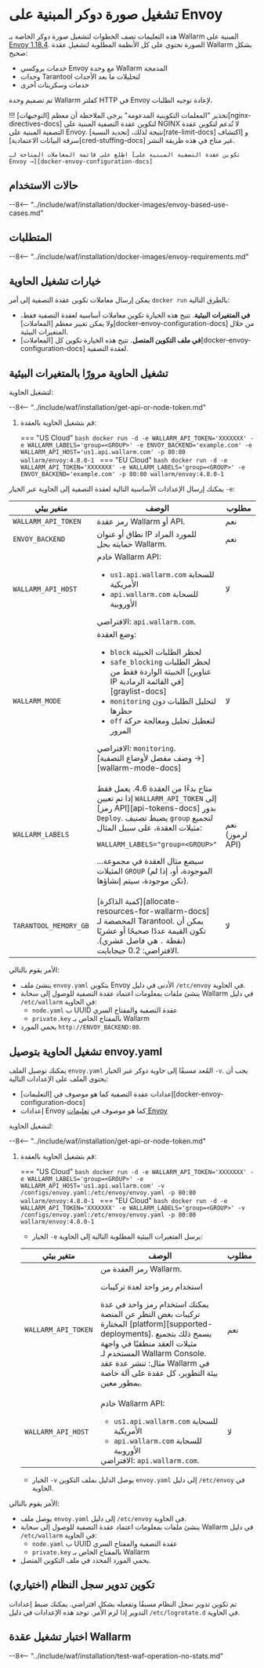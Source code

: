 # تشغيل صورة دوكر المبنية على Envoy

هذه التعليمات تصف الخطوات لتشغيل صورة دوكر الخاصة بـ Wallarm المبنية على [Envoy 1.18.4](https://www.envoyproxy.io/docs/envoy/latest/version_history/v1.18.4). الصورة تحتوي على كل الأنظمة المطلوبة لتشغيل عقدة Wallarm بشكل صحيح:

* خدمات بروكسي Envoy مع وحدة Wallarm المدمجة
* وحدات Tarantool لتحليلات ما بعد الأحداث
* خدمات وسكربتات أخرى

تم تصميم وحدة Wallarm كفلتر HTTP في Envoy لإعادة توجيه الطلبات.

!!! تحذير "المعلمات التكوينية المدعومة"
    يرجى الملاحظة أن معظم [التوجيهات][nginx-directives-docs] لتكوين عقدة التصفية المبنية على NGINX لا تُدعم لتكوين عقدة التصفية المبنية على Envoy. نتيجة لذلك، [تحديد النسبة][rate-limit-docs] و [اكتشاف سرقة البيانات الاعتمادية][cred-stuffing-docs] غير متاح في هذه طريقة النشر.
    
    اطلع على قائمة المعاملات المتاحة لـ [تكوين عقدة التصفية المبنية على Envoy →][docker-envoy-configuration-docs]

## حالات الاستخدام

--8<-- "../include/waf/installation/docker-images/envoy-based-use-cases.md"

## المتطلبات

--8<-- "../include/waf/installation/docker-images/envoy-requirements.md"

## خيارات تشغيل الحاوية

يمكن إرسال معاملات تكوين عقدة التصفية إلى أمر `docker run` بالطرق التالية:

* **في المتغيرات البيئية**. تتيح هذه الخيارة تكوين معاملات أساسية لعقدة التصفية فقط، ولا يمكن تغيير معظم [المعاملات][docker-envoy-configuration-docs] من خلال المتغيرات البيئية.
* **في ملف التكوين المتصل**. تتيح هذه الخيارة تكوين كل [المعاملات][docker-envoy-configuration-docs] لعقدة التصفية.

## تشغيل الحاوية مرورًا بالمتغيرات البيئية

لتشغيل الحاوية:

--8<-- "../include/waf/installation/get-api-or-node-token.md"

1. قم بتشغيل الحاوية بالعقدة:

    === "US Cloud"
        ```bash
        docker run -d -e WALLARM_API_TOKEN='XXXXXXX' -e WALLARM_LABELS='group=<GROUP>' -e ENVOY_BACKEND='example.com' -e WALLARM_API_HOST='us1.api.wallarm.com' -p 80:80 wallarm/envoy:4.8.0-1
        ```
    === "EU Cloud"
        ```bash
        docker run -d -e WALLARM_API_TOKEN='XXXXXXX' -e WALLARM_LABELS='group=<GROUP>' -e ENVOY_BACKEND='example.com' -p 80:80 wallarm/envoy:4.8.0-1
        ```

يمكنك إرسال الإعدادات الأساسية التالية لعقدة التصفية إلى الحاوية عبر الخيار `-e`:

متغير بيئي | الوصف| مطلوب
--- | ---- | ----
`WALLARM_API_TOKEN` | رمز عقدة Wallarm أو API. | نعم
`ENVOY_BACKEND` | نطاق أو عنوان IP للمورد المراد حمايته بحل Wallarm. | نعم
`WALLARM_API_HOST` | خادم Wallarm API:<ul><li>`us1.api.wallarm.com` للسحابة الأمريكية</li><li>`api.wallarm.com` للسحابة الأوروبية</li></ul>الافتراضي: `api.wallarm.com`. | لا
`WALLARM_MODE` | وضع العقدة:<ul><li>`block` لحظر الطلبات الخبيثة</li><li>`safe_blocking` لحظر الطلبات الخبيثة الواردة فقط من [عناوين IP في القائمة الرمادية][graylist-docs]</li><li>`monitoring` لتحليل الطلبات دون حظرها</li><li>`off` لتعطيل تحليل ومعالجة حركة المرور</li></ul>الافتراضي: `monitoring`.<br>[وصف مفصل لأوضاع التصفية →][wallarm-mode-docs] | لا
`WALLARM_LABELS` | <p>متاح بدءًا من العقدة 4.6. يعمل فقط إذا تم تعيين `WALLARM_API_TOKEN` إلى [رمز API][api-tokens-docs] بدور `Deploy`. يضبط تصنيف `group` لتجميع مثيلات العقدة، على سبيل المثال:</p> <p>`WALLARM_LABELS="group=<GROUP>"`</p> <p>...سيضع مثال العقدة في مجموعة المثيلات `GROUP` (الموجودة، أو، إذا لم تكن موجودة، سيتم إنشاؤها).</p> | نعم (لرموز API)
`TARANTOOL_MEMORY_GB` | [كمية الذاكرة][allocate-resources-for-wallarm-docs] المخصصة لـ Tarantool. يمكن أن تكون القيمة عددًا صحيحًا أو عشريًا (نقطة <code>.</code> هي فاصل عشري). الافتراضي: 0.2 جيجابايت. | لا

الأمر يقوم بالتالي:

* ينشئ ملف `envoy.yaml` بتكوين Envoy الأدنى في دليل `/etc/envoy` في الحاوية.
* ينشئ ملفات بمعلومات اعتماد عقدة التصفية للوصول إلى سحابة Wallarm في دليل `/etc/wallarm` في الحاوية:
    * `node.yaml` ب UUID عقدة التصفية والمفتاح السري
    * `private.key` بالمفتاح الخاص بـ Wallarm
* يحمي المورد `http://ENVOY_BACKEND:80`.

## تشغيل الحاوية بتوصيل envoy.yaml

يمكنك توصيل الملف `envoy.yaml` المُعد مسبقًا إلى حاوية دوكر عبر الخيار `-v`. يجب أن يحتوي الملف على الإعدادات التالية:

* إعدادات عقدة التصفية كما هو موصوف في [التعليمات][docker-envoy-configuration-docs]
* إعدادات Envoy كما هو موصوف في [تعليمات Envoy](https://www.envoyproxy.io/docs/envoy/v1.15.0/configuration/overview/overview)

لتشغيل الحاوية:

--8<-- "../include/waf/installation/get-api-or-node-token.md"

1. قم بتشغيل الحاوية بالعقدة:

    === "US Cloud"
        ```bash
        docker run -d -e WALLARM_API_TOKEN='XXXXXXX' -e WALLARM_LABELS='group=<GROUP>' -e WALLARM_API_HOST='us1.api.wallarm.com' -v /configs/envoy.yaml:/etc/envoy/envoy.yaml -p 80:80 wallarm/envoy:4.8.0-1
        ```
    === "EU Cloud"
        ```bash
        docker run -d -e WALLARM_API_TOKEN='XXXXXXX' -e WALLARM_LABELS='group=<GROUP>' -v /configs/envoy.yaml:/etc/envoy/envoy.yaml -p 80:80 wallarm/envoy:4.8.0-1
        ```

    * الخيار `-e` يرسل المتغيرات البيئية المطلوبة التالية إلى الحاوية:

    متغير بيئي | الوصف| مطلوب
    --- | ---- | ----
    `WALLARM_API_TOKEN` | رمز العقدة من Wallarm.<br><div class="admonition info"> <p class="admonition-title">استخدام رمز واحد لعدة تركيبات</p> <p>يمكنك استخدام رمز واحد في عدة تركيبات بغض النظر عن المنصة المختارة [platform][supported-deployments]. يسمح ذلك بتجميع مثيلات العقد منطقيًا في واجهة المستخدم لـ Wallarm Console. مثال: تنشر عدة عقد Wallarm في بيئة التطوير، كل عقدة على آلة خاصة بمطور معين.</p></div> | نعم
    `WALLARM_API_HOST` | خادم Wallarm API:<ul><li>`us1.api.wallarm.com` للسحابة الأمريكية</li><li>`api.wallarm.com` للسحابة الأوروبية</li></ul>الافتراضي: `api.wallarm.com`. | لا

    * الخيار `-v` يوصل الدليل بملف التكوين `envoy.yaml` إلى دليل `/etc/envoy` في الحاوية.

الأمر يقوم بالتالي:

* يوصل ملف `envoy.yaml` إلى دليل `/etc/envoy` في الحاوية.
* ينشئ ملفات بمعلومات اعتماد عقدة التصفية للوصول إلى سحابة Wallarm في دليل `/etc/wallarm` في الحاوية:
    * `node.yaml` ب UUID عقدة التصفية والمفتاح السري
    * `private.key` بالمفتاح الخاص بـ Wallarm
* يحمي المورد المحدد في ملف التكوين المتصل.

## تكوين تدوير سجل النظام (اختياري)

تم تكوين تدوير سجل النظام مسبقًا وتفعيله بشكل افتراضي. يمكنك ضبط إعدادات التدوير إذا لزم الأمر. توجد هذه الإعدادات في دليل `/etc/logrotate.d` في الحاوية.

## اختبار تشغيل عقدة Wallarm

--8<-- "../include/waf/installation/test-waf-operation-no-stats.md"